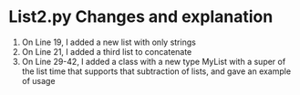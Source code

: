 # List2.py Changes and explanation
1. On Line 19, I added a new list with only strings
2. On Line 21, I added a third list to concatenate
3. On Line 29-42, I added a class with a new type MyList with a super of the list time that supports that subtraction of lists, and gave an example of usage